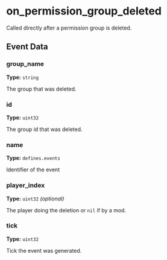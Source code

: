 # on_permission_group_deleted

Called directly after a permission group is deleted.

## Event Data

### group_name

**Type:** `string`

The group that was deleted.

### id

**Type:** `uint32`

The group id that was deleted.

### name

**Type:** `defines.events`

Identifier of the event

### player_index

**Type:** `uint32` *(optional)*

The player doing the deletion or `nil` if by a mod.

### tick

**Type:** `uint32`

Tick the event was generated.

